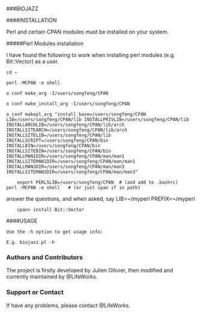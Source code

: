 ###BIOJAZZ


####INSTALLATION


Perl and certain CPAN modules must be installed on your system.

#####Perl Modules installation

I have found the following to work when installing
perl modules (e.g. Bit::Vector) as a user.
```
cd ~

perl -MCPAN -e shell

o conf make_arg -I/users/songfeng/CPAN

o conf make_install_arg -I/users/songfeng/CPAN

o conf makepl_arg "install_base=/users/songfeng/CPAN LIB=/users/songfeng/CPAN/lib INSTALLPRIVLIB=/users/songfeng/CPAN/lib INSTALLARCHLIB=/users/songfeng/CPAN/lib/arch INSTALLSITEARCH=/users/songfeng/CPAN/lib/arch INSTALLSITELIB=/users/songfeng/CPAN/lib INSTALLSCRIPT=/users/songfeng/CPAN/bin INSTALLBIN=/users/songfeng/CPAN/bin INSTALLSITEBIN=/users/songfeng/CPAN/bin INSTALLMAN1DIR=/users/songfeng/CPAN/man/man1 INSTALLSITEMAN1DIR=/users/songfeng/CPAN/man/man1 INSTALLMAN3DIR=/users/songfeng/CPAN/man/man3 INSTALLSITEMAN3DIR=/users/songfeng/CPAN/man/man3"

    export PERL5LIB=/users/songfeng/CPAN  # (and add to .bashrc)
perl -MCPAN -e shell   # (or just cpan if in path)
```
answer the questions, and when asked, say LIB=~/myperl PREFIX=~/myperl
```
    cpan> install Bit::Vector
```

####USAGE

    Use the -h option to get usage info:

    E.g. biojazz.pl -h




### Authors and Contributors
The project is firstly developed by Julien Ollivier, then modified and currently maintained by @LifeWorks.

### Support or Contact
If have any problems, please contact @LifeWorks.
